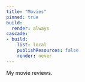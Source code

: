 ```yaml
---
title: "Movies"
pinned: true
build:
  render: always
cascade:
- build:
    list: local
    publishResources: false
    render: never
---
```


My movie reviews.
